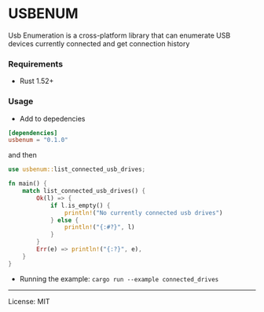 # USBENUM

Usb Enumeration is a cross-platform library that can enumerate USB devices currently connected and get connection history

### Requirements
- Rust 1.52+

### Usage
- Add to depedencies

```toml
[dependencies]
usbenum = "0.1.0"
```

and then

```rust
use usbenum::list_connected_usb_drives;

fn main() {
    match list_connected_usb_drives() {
        Ok(l) => {
            if l.is_empty() {
                println!("No currently connected usb drives")
            } else {
                println!("{:#?}", l)
            }
        }
        Err(e) => println!("{:?}", e),
    }
}
```

- Running the example: `cargo run --example connected_drives`
---
License: MIT